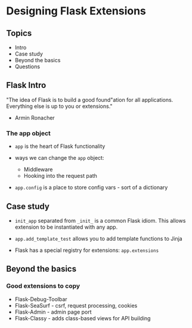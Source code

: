 # Designing Flask Extensions

## Topics

- Intro
- Case study
- Beyond the basics
- Questions

## Flask Intro

"The idea of Flask is to build a good found"ation for all applications. Everything else is up to you or extensions."
- Armin Ronacher

### The app object

- `app` is the heart of Flask functionality
- ways we can change the `app` object:
    - Middleware
    - Hooking into the request path

- `app.config` is a place to store config vars - sort of a dictionary

## Case study

- `init_app` separated from `_init_` is a common Flask idiom. This allows extension to be instantiated with any app.

- `app.add_template_test` allows you to add template functions to Jinja

- Flask has a special registry for extensions: `app.extensions`

## Beyond the basics

### Good extensions to copy

- Flask-Debug-Toolbar
- Flask-SeaSurf - csrf, request processing, cookies
- Flask-Admin - admin page port
- Flask-Classy - adds class-based views for API building